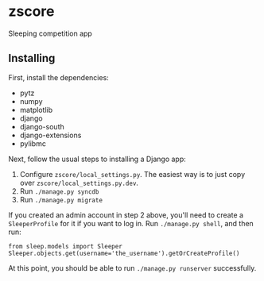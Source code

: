 zscore
======

Sleeping competition app

Installing
----------

First, install the dependencies:

- pytz
- numpy
- matplotlib
- django
- django-south
- django-extensions
- pylibmc

Next, follow the usual steps to installing a Django app:

1. Configure `zscore/local_settings.py`. The easiest way is to just copy over `zscore/local_settings.py.dev`.
2. Run `./manage.py syncdb`
3. Run `./manage.py migrate`

If you created an admin account in step 2 above, you'll need to create a `SleeperProfile` for it if you want to log in. Run `./manage.py shell`, and then run:

    from sleep.models import Sleeper
    Sleeper.objects.get(username='the_username').getOrCreateProfile()

At this point, you should be able to run `./manage.py runserver` successfully.

